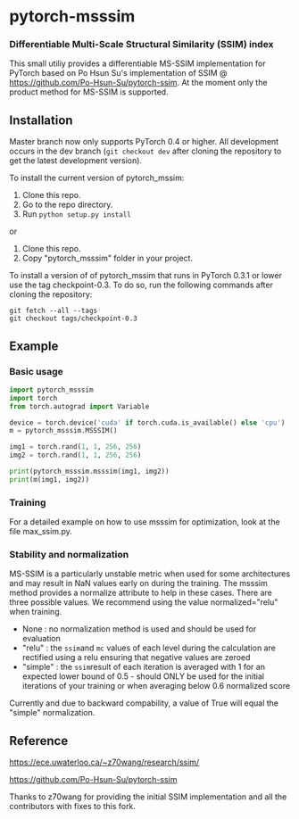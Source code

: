 # pytorch-msssim

### Differentiable Multi-Scale Structural Similarity (SSIM) index 

This small utiliy provides a differentiable MS-SSIM implementation for PyTorch based on Po Hsun Su's implementation of SSIM @ https://github.com/Po-Hsun-Su/pytorch-ssim.
At the moment only the product method for MS-SSIM is supported.

## Installation

Master branch now only supports PyTorch 0.4 or higher. All development occurs in the dev branch (`git checkout dev` after cloning the repository to get the latest development version).

To install the current version of pytorch_mssim:

1. Clone this repo.
2. Go to the repo directory.
3. Run `python setup.py install`

or 

1. Clone this repo.
2. Copy "pytorch_msssim" folder in your project.

To install a version of of pytorch_mssim that runs in PyTorch 0.3.1 or lower use the tag checkpoint-0.3. To do so, run the following commands after cloning the repository:

```
git fetch --all --tags
git checkout tags/checkpoint-0.3
```

## Example

### Basic usage
```python
import pytorch_msssim
import torch
from torch.autograd import Variable

device = torch.device('cuda' if torch.cuda.is_available() else 'cpu')
m = pytorch_msssim.MSSSIM()

img1 = torch.rand(1, 1, 256, 256)
img2 = torch.rand(1, 1, 256, 256)

print(pytorch_msssim.msssim(img1, img2))
print(m(img1, img2))


```

### Training

For a detailed example on how to use msssim for optimization, look at the file max_ssim.py.


### Stability and normalization

MS-SSIM is a particularly unstable metric when used for some architectures and may result in NaN values early on during the training. The msssim method provides a normalize attribute to help in these cases. There are three possible values. We recommend using the value normalized="relu" when training. 

- None : no normalization method is used and should be used for evaluation
- "relu" : the `ssim`and `mc` values of each level during the calculation are rectified using a relu ensuring that negative values are zeroed
- "simple" : the `ssim`result of each iteration is averaged with 1 for an expected lower bound of 0.5 - should ONLY be used for the initial iterations of your training or when averaging below 0.6 normalized score

Currently and due to backward compability, a value of True will equal the "simple" normalization.

## Reference
https://ece.uwaterloo.ca/~z70wang/research/ssim/

https://github.com/Po-Hsun-Su/pytorch-ssim

Thanks to z70wang for providing the initial SSIM implementation and all the contributors with fixes to this fork.
